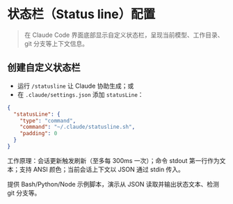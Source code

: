 # 状态栏（Status line）配置

> 在 Claude Code 界面底部显示自定义状态栏，呈现当前模型、工作目录、git 分支等上下文信息。

## 创建自定义状态栏

- 运行 `/statusline` 让 Claude 协助生成；或
- 在 `.claude/settings.json` 添加 `statusLine`：
```json
{
  "statusLine": {
    "type": "command",
    "command": "~/.claude/statusline.sh",
    "padding": 0
  }
}
```

工作原理：会话更新触发刷新（至多每 300ms 一次）；命令 stdout 第一行作为文本；支持 ANSI 颜色；当前会话上下文以 JSON 通过 stdin 传入。

提供 Bash/Python/Node 示例脚本，演示从 JSON 读取并输出状态文本、检测 git 分支等。

